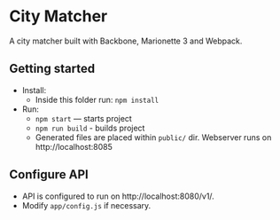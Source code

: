 # City Matcher

A city matcher built with Backbone, Marionette 3 and Webpack.

## Getting started

* Install:
    * Inside this folder run: `npm install`
* Run:
    * `npm start` — starts project
    * `npm run build` - builds project
    * Generated files are placed within `public/` dir. Webserver runs on http://localhost:8085

## Configure API
* API is configured to run on http://localhost:8080/v1/.
* Modify `app/config.js` if necessary.
